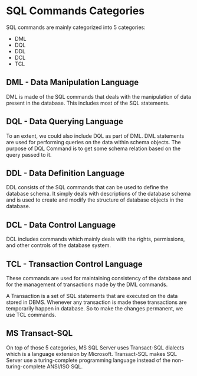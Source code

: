 # SQL Commands Categories

SQL commands are mainly categorized into 5 categories:

- DML
- DQL
- DDL
- DCL
- TCL

## DML - Data Manipulation Language

DML is made of the SQL commands that deals with the manipulation of data present in the database. This includes most of the SQL statements.

## DQL - Data Querying Language

To an extent, we could also include DQL as part of DML. DML statements are used for performing queries on the data within schema objects. The purpose of DQL Command is to get some schema relation based on the query passed to it.

## DDL - Data Definition Language

DDL consists of the SQL commands that can be used to define the database schema. It simply deals with descriptions of the database schema and is used to create and modify the structure of database objects in the database.

## DCL - Data Control Language

DCL includes commands which mainly deals with the rights, permissions, and other controls of the database system.

## TCL - Transaction Control Language

These commands are used for maintaining consistency of the database and for the management of transactions made by the DML commands.

A Transaction is a set of SQL statements that are executed on the data stored in DBMS. Whenever any transaction is made these transactions are temporarily happen in database. So to make the changes permanent, we use TCL commands.

## MS Transact-SQL

On top of those 5 categories, MS SQL Server uses Transact-SQL dialects which is a language extension by Microsoft. Transact-SQL makes SQL Server use a turing-complete programming language instead of the non-turing-complete ANSI/ISO SQL.
